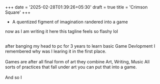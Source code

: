+++
date = '2025-02-28T01:39:26+05:30'
draft = true
title = 'Crimson Square'
+++

- A quentized figment of imagination randered into a game  

now as I am writing it here this tagline feels so flashy lol  
&nbsp;  

after banging my head to pc for 3 years to learn basic Game Devlopment I remembered why was I learing it in the first place.  
&nbsp;  
Games are after all final form of art they combine Art, Writing, Music All sorts of practices that fall under art you can put that into a game.  
&nbsp;  
And so I 